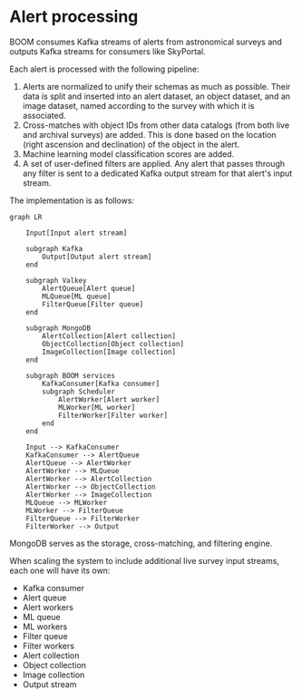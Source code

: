 # Alert processing

BOOM consumes Kafka streams of alerts from astronomical surveys
and outputs Kafka streams for consumers like SkyPortal.

Each alert is processed with the following pipeline:

1. Alerts are normalized to unify their schemas as much as possible.
   Their data is split and inserted into an alert dataset,
   an object dataset, and an image dataset, named according to the survey
   with which it is associated.
2. Cross-matches with object IDs from other data catalogs
   (from both live and archival surveys) are added.
   This is done based on the location (right ascension and declination)
   of the object in the alert.
3. Machine learning model classification scores are added.
4. A set of user-defined filters are applied.
   Any alert that passes through any filter is sent
   to a dedicated Kafka output stream for that alert's input stream.

The implementation is as follows:

```mermaid
graph LR

    Input[Input alert stream]

    subgraph Kafka
        Output[Output alert stream]
    end

    subgraph Valkey
        AlertQueue[Alert queue]
        MLQueue[ML queue]
        FilterQueue[Filter queue]
    end

    subgraph MongoDB
        AlertCollection[Alert collection]
        ObjectCollection[Object collection]
        ImageCollection[Image collection]
    end

    subgraph BOOM services
        KafkaConsumer[Kafka consumer]
        subgraph Scheduler
            AlertWorker[Alert worker]
            MLWorker[ML worker]
            FilterWorker[Filter worker]
        end
    end

    Input --> KafkaConsumer
    KafkaConsumer --> AlertQueue
    AlertQueue --> AlertWorker
    AlertWorker --> MLQueue
    AlertWorker --> AlertCollection
    AlertWorker --> ObjectCollection
    AlertWorker --> ImageCollection
    MLQueue --> MLWorker
    MLWorker --> FilterQueue
    FilterQueue --> FilterWorker
    FilterWorker --> Output
```

MongoDB serves as the storage, cross-matching, and filtering engine.

When scaling the system to include additional live survey input streams,
each one will have its own:

- Kafka consumer
- Alert queue
- Alert workers
- ML queue
- ML workers
- Filter queue
- Filter workers
- Alert collection
- Object collection
- Image collection
- Output stream
